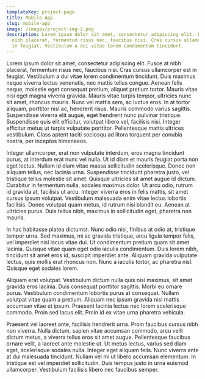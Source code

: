 ```yaml
---
templateKey: project-page
title: Mobile App
slug: mobile-app
image: /images/project-img-2.png
description: Lorem ipsum dolor sit amet, consectetur adipiscing elit. Fusce at
  nibh placerat, fermentum risus nec, faucibus nisi. Cras cursus ullamcorper est
  in feugiat. Vestibulum a dui vitae lorem condimentum tincidunt.
---
```

Lorem ipsum dolor sit amet, consectetur adipiscing elit. Fusce at nibh placerat, fermentum risus nec, faucibus nisi. Cras cursus ullamcorper est in feugiat. Vestibulum a dui vitae lorem condimentum tincidunt. Duis maximus neque viverra lectus venenatis, nec mattis tellus congue. Aenean felis neque, molestie eget consequat pretium, aliquet pretium tortor. Mauris vitae nisi eget magna viverra gravida. Mauris vitae turpis tempor, ultricies nunc sit amet, rhoncus mauris. Nunc vel mattis sem, ac luctus eros. In at tortor aliquam, porttitor nisl ac, hendrerit risus. Mauris commodo varius sagittis. Suspendisse viverra elit augue, eget hendrerit nunc pulvinar tristique. Suspendisse quis elit efficitur, volutpat libero vel, facilisis nisi. Integer efficitur metus ut turpis vulputate porttitor. Pellentesque mattis ultrices vestibulum. Class aptent taciti sociosqu ad litora torquent per conubia nostra, per inceptos himenaeos.

Integer ullamcorper, erat non vulputate interdum, eros magna tincidunt purus, at interdum erat nunc vel nulla. Ut id diam et mauris feugiat porta non eget lectus. Nullam id diam vitae massa sollicitudin scelerisque. Donec non aliquam tellus, nec lacinia urna. Suspendisse tincidunt pharetra justo, vel tristique tellus molestie sit amet. Quisque ultricies sit amet augue id dictum. Curabitur in fermentum nulla, sodales maximus dolor. Ut arcu odio, rutrum id gravida at, facilisis ut arcu. Integer viverra eros in felis mattis, sit amet cursus ipsum volutpat. Vestibulum malesuada enim vitae lectus lobortis facilisis. Donec volutpat quam metus, id rutrum nisi blandit eu. Aenean at ultricies purus. Duis tellus nibh, maximus in sollicitudin eget, pharetra non mauris.

In hac habitasse platea dictumst. Nunc odio nisi, finibus at odio at, tristique tempor urna. Sed maximus, mi ac gravida tristique, arcu ligula tempor felis, vel imperdiet nisl lacus vitae dui. Ut condimentum pretium quam sit amet lacinia. Quisque vitae quam eget odio iaculis condimentum. Duis lorem nibh, tincidunt sit amet eros id, suscipit imperdiet ante. Aliquam gravida vulputate lectus, quis mollis erat rhoncus non. Nunc a iaculis tortor, ac pharetra nisl. Quisque eget sodales lorem.

Aliquam erat volutpat. Vestibulum dictum nulla quis nisi maximus, sit amet gravida eros lacinia. Duis consequat porttitor sagittis. Morbi eu ornare purus. Vestibulum condimentum lobortis purus at consequat. Nullam volutpat vitae quam a pretium. Aliquam nec ipsum gravida nisl mattis accumsan vitae et ipsum. Praesent lacinia lectus nec lorem scelerisque commodo. Proin sed lacus elit. Proin id ex vitae urna pharetra vehicula.

Praesent vel laoreet ante, facilisis hendrerit urna. Proin faucibus cursus nibh non viverra. Nulla dictum, sapien vitae accumsan commodo, arcu velit dictum metus, a viverra tellus eros sit amet augue. Pellentesque faucibus ornare velit, a laoreet ante molestie ut. Ut metus lectus, varius sed diam eget, scelerisque sodales nulla. Integer eget aliquam felis. Nunc viverra ante at dui malesuada tincidunt. Nullam vel mi ut libero accumsan elementum. In tristique est vel imperdiet sollicitudin. Duis tempus justo in urna euismod ullamcorper. Vestibulum facilisis libero nec faucibus semper.